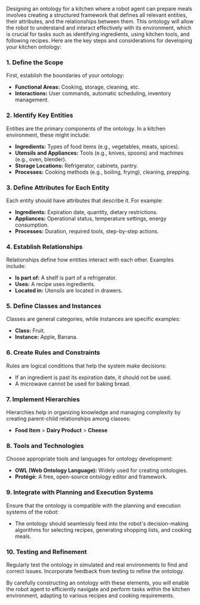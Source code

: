 Designing an ontology for a kitchen where a robot agent can prepare meals involves creating a structured framework that defines all relevant entities, their attributes, and the relationships between them. This ontology will allow the robot to understand and interact effectively with its environment, which is crucial for tasks such as identifying ingredients, using kitchen tools, and following recipes. Here are the key steps and considerations for developing your kitchen ontology:

### 1. Define the Scope
First, establish the boundaries of your ontology:
- **Functional Areas:** Cooking, storage, cleaning, etc.
- **Interactions:** User commands, automatic scheduling, inventory management.

### 2. Identify Key Entities
Entities are the primary components of the ontology. In a kitchen environment, these might include:
- **Ingredients:** Types of food items (e.g., vegetables, meats, spices).
- **Utensils and Appliances:** Tools (e.g., knives, spoons) and machines (e.g., oven, blender).
- **Storage Locations:** Refrigerator, cabinets, pantry.
- **Processes:** Cooking methods (e.g., boiling, frying), cleaning, prepping.

### 3. Define Attributes for Each Entity
Each entity should have attributes that describe it. For example:
- **Ingredients:** Expiration date, quantity, dietary restrictions.
- **Appliances:** Operational status, temperature settings, energy consumption.
- **Processes:** Duration, required tools, step-by-step actions.

### 4. Establish Relationships
Relationships define how entities interact with each other. Examples include:
- **Is part of:** A shelf is part of a refrigerator.
- **Uses:** A recipe uses ingredients.
- **Located in:** Utensils are located in drawers.

### 5. Define Classes and Instances
Classes are general categories, while instances are specific examples:
- **Class:** Fruit.
- **Instance:** Apple, Banana.

### 6. Create Rules and Constraints
Rules are logical conditions that help the system make decisions:
- If an ingredient is past its expiration date, it should not be used.
- A microwave cannot be used for baking bread.

### 7. Implement Hierarchies
Hierarchies help in organizing knowledge and managing complexity by creating parent-child relationships among classes:
- **Food Item** > **Dairy Product** > **Cheese**

### 8. Tools and Technologies
Choose appropriate tools and languages for ontology development:
- **OWL (Web Ontology Language):** Widely used for creating ontologies.
- **Protégé:** A free, open-source ontology editor and framework.

### 9. Integrate with Planning and Execution Systems
Ensure that the ontology is compatible with the planning and execution systems of the robot:
- The ontology should seamlessly feed into the robot's decision-making algorithms for selecting recipes, generating shopping lists, and cooking meals.

### 10. Testing and Refinement
Regularly test the ontology in simulated and real environments to find and correct issues. Incorporate feedback from testing to refine the ontology.

By carefully constructing an ontology with these elements, you will enable the robot agent to efficiently navigate and perform tasks within the kitchen environment, adapting to various recipes and cooking requirements.